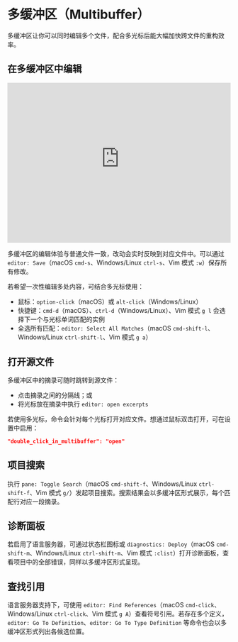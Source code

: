 # 多缓冲区（Multibuffer）

多缓冲区让你可以同时编辑多个文件，配合多光标后能大幅加快跨文件的重构效率。

## 在多缓冲区中编辑

<div class="video" style="position: relative; padding-top: 71.71314741035857%;">
  <iframe
    src="https://customer-snccc0j9v3kfzkif.cloudflarestream.com/bda0a6584c19f4b39e58a263c0ae4358/iframe?muted=true&preload=true&loop=true&autoplay=true&poster=https%3A%2F%2Fcustomer-snccc0j9v3kfzkif.cloudflarestream.com%2Fbda0a6584c19f4b39e58a263c0ae4358%2Fthumbnails%2Fthumbnail.jpg%3Ftime%3D%26height%3D600&controls=false"
    style="border: none; position: absolute; top: 0; left: 0; height: 100%; width: 100%;"
    allow="accelerometer; gyroscope; autoplay; encrypted-media; picture-in-picture;"
    allowfullscreen="true"
  ></iframe>
</div>

多缓冲区的编辑体验与普通文件一致，改动会实时反映到对应文件中。可以通过 `editor: Save`（macOS `cmd-s`、Windows/Linux `ctrl-s`、Vim 模式 `:w`）保存所有修改。

若希望一次性编辑多处内容，可结合多光标使用：

- 鼠标：`option-click`（macOS）或 `alt-click`（Windows/Linux）
- 快捷键：`cmd-d`（macOS）、`ctrl-d`（Windows/Linux）、Vim 模式 `g l` 会选择下一个与光标单词匹配的实例
- 全选所有匹配：`editor: Select All Matches`（macOS `cmd-shift-l`、Windows/Linux `ctrl-shift-l`、Vim 模式 `g a`）

## 打开源文件

多缓冲区中的摘录可随时跳转到源文件：

- 点击摘录之间的分隔线；或
- 将光标放在摘录中执行 `editor: open excerpts`

若使用多光标，命令会针对每个光标打开对应文件。想通过鼠标双击打开，可在设置中启用：

```json [settings]
"double_click_in_multibuffer": "open"
```

## 项目搜索

执行 `pane: Toggle Search`（macOS `cmd-shift-f`、Windows/Linux `ctrl-shift-f`、Vim 模式 `g/`）发起项目搜索。搜索结果会以多缓冲区形式展示，每个匹配行对应一段摘录。

## 诊断面板

若启用了语言服务器，可通过状态栏图标或 `diagnostics: Deploy`（macOS `cmd-shift-m`、Windows/Linux `ctrl-shift-m`、Vim 模式 `:clist`）打开诊断面板，查看项目中的全部错误，同样以多缓冲区形式呈现。

## 查找引用

语言服务器支持下，可使用 `editor: Find References`（macOS `cmd-click`、Windows/Linux `ctrl-click`、Vim 模式 `g A`）查看符号引用。若存在多个定义，`editor: Go To Definition`、`editor: Go To Type Definition` 等命令也会以多缓冲区形式列出各候选位置。
